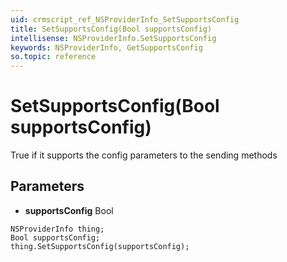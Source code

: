 ```yaml
---
uid: crmscript_ref_NSProviderInfo_SetSupportsConfig
title: SetSupportsConfig(Bool supportsConfig)
intellisense: NSProviderInfo.SetSupportsConfig
keywords: NSProviderInfo, GetSupportsConfig
so.topic: reference
---
```


# SetSupportsConfig(Bool supportsConfig)

True if it supports the config parameters to the sending methods

## Parameters

* **supportsConfig** Bool

```crmscript
NSProviderInfo thing;
Bool supportsConfig;
thing.SetSupportsConfig(supportsConfig);
```

